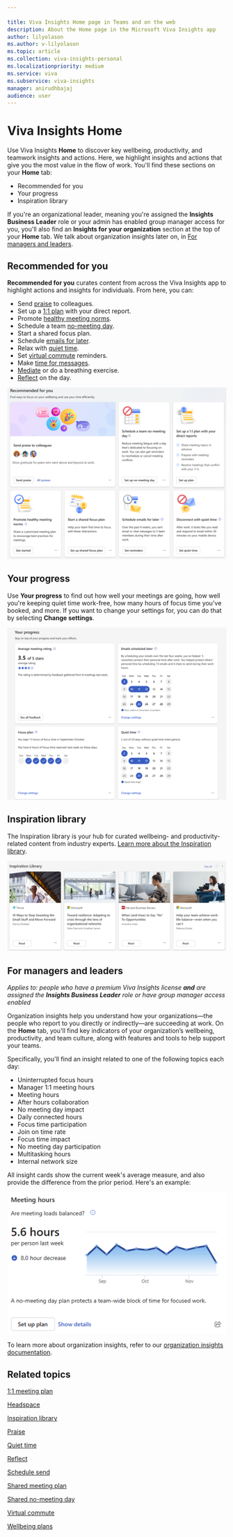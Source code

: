 ```yaml
---

title: Viva Insights Home page in Teams and on the web
description: About the Home page in the Microsoft Viva Insights app
author: lilyolason
ms.author: v-lilyolason
ms.topic: article
ms.collection: viva-insights-personal
ms.localizationpriority: medium 
ms.service: viva
ms.subservice: viva-insights
manager: anirudhbajaj
audience: user
---
```


# Viva Insights Home

Use Viva Insights **Home** to discover key wellbeing, productivity, and teamwork insights and actions. Here, we highlight insights and actions that give you the most value in the flow of work. You'll find these sections on your **Home** tab:

* Recommended for you
* Your progress
* Inspiration library

If you're an organizational leader, meaning you're assigned the **Insights Business Leader** role or your admin has enabled group manager access for you, you'll also find an **Insights for your organization** section at the top of your **Home** tab. We talk about organization insights later on, in [For managers and leaders](#for-managers-and-leaders).

## Recommended for you

**Recommended for you** curates content from across the Viva Insights app to highlight actions and insights for individuals. From here, you can:

* Send [praise](praise.md) to colleagues.
* Set up a [1:1 plan](1-1-plan.md) with your direct report.
* Promote [healthy meeting norms](shared-meeting-plan.md).
* Schedule a team [no-meeting day](shared-no-meeting-day.md).
* Start a shared focus plan. <!--to create a doc-->
* Schedule [emails for later](../use/schedule-send.md).
* Relax with [quiet time](quiet-time.md).
* Set [virtual commute](virtual-commute.md) reminders.
* Make [time for messages](wellbeing-plans.md).
* [Mediate](headspace.md) or do a breathing exercise.
* [Reflect](reflect.md) on the day.

![Screenshot that shows the Viva Insights Home tab's Recommended for you section.](./Images/home-recommended.png)

## Your progress

Use **Your progress** to find out how well your meetings are going, how well you're keeping quiet time work-free, how many hours of focus time you've booked, and more. If you want to change your settings for, you can do that by selecting **Change settings**.

![progress](./images/home-progress.png)

## Inspiration library

The Inspiration library is your hub for curated wellbeing- and productivity-related content from industry experts. [Learn more about the Inspiration library](inspiration.md).

![Org insight example](./Images/home-inspiration-library.png)

## For managers and leaders

*Applies to: people who have a premium Viva Insights license **and** are assigned the **Insights Business Leader** role or have group manager access enabled*

Organization insights help you understand how your organizations—the people who report to you directly or indirectly—are succeeding at work. On the **Home** tab, you'll find key indicators of your organization’s wellbeing, productivity, and team culture, along with features and tools to help support your teams. 

Specifically, you'll find an insight related to one of the following topics each day:

* Uninterrupted focus hours
* Manager 1:1 meeting hours
* Meeting hours
* After hours collaboration
* No meeting day impact
* Daily connected hours
* Focus time participation
* Join on time rate
* Focus time impact
* No meeting day participation
* Multitasking hours
* Internal network size


All insight cards show the current week's average measure, and also provide the difference from the prior period. Here's an example:

![Org insight example](./Images/home-org-insight-example.png)

To learn more about organization insights, refer to our [organization insights documentation](../../org-team-insights/org-insights.md).



## Related topics

[1:1 meeting plan](1-1-plan.md)

[Headspace](headspace.md)

[Inspiration library](inspiration.md)

[Praise](praise.md)

[Quiet time](quiet-time.md)

[Reflect](reflect.md)

[Schedule send](../use/schedule-send.md)

[Shared meeting plan](shared-meeting-plan.md)

[Shared no-meeting day](shared-no-meeting-day.md)

[Virtual commute](virtual-commute.md)

[Wellbeing plans](wellbeing-plans.md)

